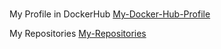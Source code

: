 # 
My Profile in DockerHub
[My-Docker-Hub-Profile](https://hub.docker.com/u/julioarana)

My Repositories
[My-Repositories]()